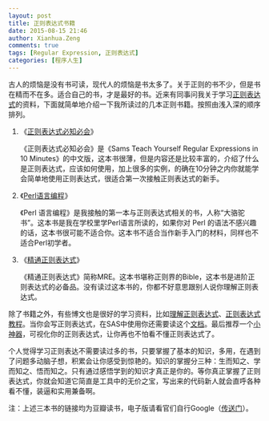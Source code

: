 ```yaml
---
layout: post
title: 正则表达式书籍
date: 2015-08-15 21:46
author: Xianhua.Zeng
comments: true
tags: [Regular Expression, 正则表达式]
categories: [程序人生]
---
```

<p>古人的烦恼是没有书可读，现代人的烦恼是书太多了。关于正则的书不少，但是书在精而不在多。适合自己的书，才是最好的书。近来有同事问我关于学习<span style="text-decoration: underline;"><a href="https://zh.wikipedia.org/zh-cn/%E6%AD%A3%E5%88%99%E8%A1%A8%E8%BE%BE%E5%BC%8F" target="_blank">正则表达式</a></span>的资料，下面就简单地介绍一下我所读过的几本正则书籍。按照由浅入深的顺序排列。<!--more--></p>
<ol>
	<li>《<span style="text-decoration: underline;"><a href="http://book.douban.com/subject/26285406/" target="_blank">正则表达式必知必会</a></span>》
<p>《正则表达式必知必会》是《Sams Teach Yourself Regular Expressions in 10 Minutes》的中文版，这本书很薄，但是内容还是比较丰富的，介绍了什么是正则表达式，应该如何使用，加上很多的实例，的确在10分钟之内你就能学会简单地使用正则表达式，很适合第一次接触正则表达式的新手。</p>
</li>
	<li>《<span style="text-decoration: underline;"><a href="http://book.douban.com/subject/1231697/" target="_blank">Perl语言编程</a></span>》
<p>《Perl 语言编程》是我接触的第一本与正则表达式相关的书，人称“大骆驼书”。这本书是我在学校里学Perl语言所读的，如果你对 Perl 的语法不感兴趣的话，这本书很可能不适合你。这本书不适合当作新手入门的材料，同样也不适合Perl初学者。</p>
</li>
	<li>《<span style="text-decoration: underline;"><a href="http://book.douban.com/subject/2154713/" target="_blank">精通正则表达式</a></span>》
<p>《精通正则表达式》简称MRE。这本书堪称正则界的Bible，这本书是进阶正则表达式的必备品。没有读过这本书的，你都不好意思跟别人说你理解正则表达式。</p>
</li>
</ol>
<p>除了书籍之外，有些博文也是很好的学习资料，比如<span style="text-decoration: underline;"><a href="http://blog.csdn.net/myan/article/details/1520033" target="_blank">理解正则表达式</a></span>、<span style="text-decoration: underline;"><a href="http://www.tracefact.net/document/Regular-Expression-Tutorial.pdf" target="_blank">正则表达式教程</a></span>。当你会写正则表达式，在SAS中使用你还需要读这个<span style="text-decoration: underline;"><a href="http://support.sas.com/rnd/base/datastep/perl_regexp/regexp-tip-sheet.pdf" target="_blank">文档</a></span>。最后推荐一个<span style="text-decoration: underline;"><a href="http://regexper.com/" target="_blank">小神器</a></span>，可视化你的正则表达式，让你再也不怕看不懂正则表达式了。</p>
<p>个人觉得学习正则表达不需要读过多的书，只要掌握了基本的知识，多用，在遇到了问题多动脑子想，积累会让你感受到惊艳的。知识的掌握分三种：生而知之、学而知之、悟而知之。只有通过感悟学到的知识才真正是你的。等你真正掌握了正则表达式，你就会知道它简直是工具中的无价之宝，写出来的代码新人就会直呼各种看不懂，装逼和实用兼备啊。</p>
<p>注：上述三本书的链接均为豆瓣读书，电子版请看官们自行Google（<span style="text-decoration: underline;"><a href="http://www.itechzero.com/google-mirror-sites-collect.html" target="_blank">传送门</a></span>）。</p>